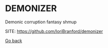# DEMONIZER
 
 Demonic corruption fantasy shmup
 
 SITE: https://github.com/IoriBranford/demonizer

 [Go back](https://portable-linux-apps.github.io/apps.html)
